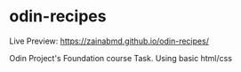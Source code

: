# odin-recipes
Live Preview: https://zainabmd.github.io/odin-recipes/

Odin Project's Foundation course Task.
Using basic html/css
